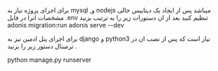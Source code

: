 برای اجرای پروژه نیاز به mysql   ,و nodejs میباشد 
پس از ایجاد یک دیتابیس خالی مشخصات انرا در فایل .env تنظیم کنید 
بعد از ان دستورات زیر را به ترتیب بزنید 
adonis migration:run
adonis serve --dev 


برای اجرای پنل ادمین نیز به django و python3    نیاز است که پس از نصب ان  در ترمینال دستور زیر را بزنید . 

python manage.py runserver
